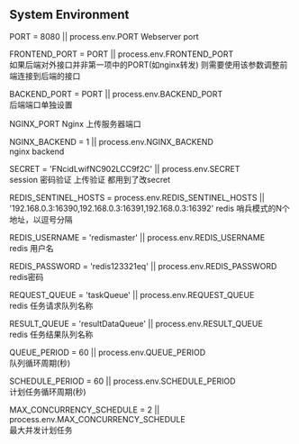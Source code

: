 ## System Environment
PORT = 8080 || process.env.PORT
Webserver port   

FRONTEND_PORT = PORT || process.env.FRONTEND_PORT   
如果后端对外接口并非第一项中的PORT(如nginx转发) 则需要使用该参数调整前端连接到后端的接口   

BACKEND_PORT = PORT || process.env.BACKEND_PORT   
后端端口单独设置   

NGINX_PORT
Nginx 上传服务器端口

NGINX_BACKEND = 1 || process.env.NGINX_BACKEND   
nginx backend   

SECRET = 'FNcidLwifNC902LCC9f2C' || process.env.SECRET   
session 密码验证 上传验证 都用到了改secret   

REDIS_SENTINEL_HOSTS = process.env.REDIS_SENTINEL_HOSTS || '192.168.0.3:16390,192.168.0.3:16391,192.168.0.3:16392'
redis 哨兵模式的N个地址，以逗号分隔   

REDIS_USERNAME = 'redismaster' || process.env.REDIS_USERNAME   
redis 用户名   

REDIS_PASSWORD = 'redis123321eq' || process.env.REDIS_PASSWORD   
redis密码   

REQUEST_QUEUE = 'taskQueue' || process.env.REQUEST_QUEUE   
redis 任务请求队列名称   

RESULT_QUEUE = 'resultDataQueue' || process.env.RESULT_QUEUE   
redis 任务结果队列名称   

QUEUE_PERIOD = 60 || process.env.QUEUE_PERIOD   
队列循环周期(秒)   

SCHEDULE_PERIOD = 60 || process.env.SCHEDULE_PERIOD   
计划任务循环周期(秒)   

MAX_CONCURRENCY_SCHEDULE = 2 || process.env.MAX_CONCURRENCY_SCHEDULE   
最大并发计划任务

